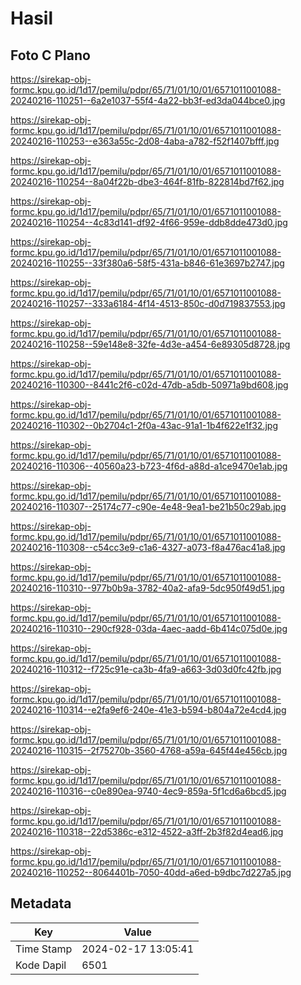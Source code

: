 # Hasil

## Foto C Plano

https://sirekap-obj-formc.kpu.go.id/1d17/pemilu/pdpr/65/71/01/10/01/6571011001088-20240216-110251--6a2e1037-55f4-4a22-bb3f-ed3da044bce0.jpg

https://sirekap-obj-formc.kpu.go.id/1d17/pemilu/pdpr/65/71/01/10/01/6571011001088-20240216-110253--e363a55c-2d08-4aba-a782-f52f1407bfff.jpg

https://sirekap-obj-formc.kpu.go.id/1d17/pemilu/pdpr/65/71/01/10/01/6571011001088-20240216-110254--8a04f22b-dbe3-464f-81fb-822814bd7f62.jpg

https://sirekap-obj-formc.kpu.go.id/1d17/pemilu/pdpr/65/71/01/10/01/6571011001088-20240216-110254--4c83d141-df92-4f66-959e-ddb8dde473d0.jpg

https://sirekap-obj-formc.kpu.go.id/1d17/pemilu/pdpr/65/71/01/10/01/6571011001088-20240216-110255--33f380a6-58f5-431a-b846-61e3697b2747.jpg

https://sirekap-obj-formc.kpu.go.id/1d17/pemilu/pdpr/65/71/01/10/01/6571011001088-20240216-110257--333a6184-4f14-4513-850c-d0d719837553.jpg

https://sirekap-obj-formc.kpu.go.id/1d17/pemilu/pdpr/65/71/01/10/01/6571011001088-20240216-110258--59e148e8-32fe-4d3e-a454-6e89305d8728.jpg

https://sirekap-obj-formc.kpu.go.id/1d17/pemilu/pdpr/65/71/01/10/01/6571011001088-20240216-110300--8441c2f6-c02d-47db-a5db-50971a9bd608.jpg

https://sirekap-obj-formc.kpu.go.id/1d17/pemilu/pdpr/65/71/01/10/01/6571011001088-20240216-110302--0b2704c1-2f0a-43ac-91a1-1b4f622e1f32.jpg

https://sirekap-obj-formc.kpu.go.id/1d17/pemilu/pdpr/65/71/01/10/01/6571011001088-20240216-110306--40560a23-b723-4f6d-a88d-a1ce9470e1ab.jpg

https://sirekap-obj-formc.kpu.go.id/1d17/pemilu/pdpr/65/71/01/10/01/6571011001088-20240216-110307--25174c77-c90e-4e48-9ea1-be21b50c29ab.jpg

https://sirekap-obj-formc.kpu.go.id/1d17/pemilu/pdpr/65/71/01/10/01/6571011001088-20240216-110308--c54cc3e9-c1a6-4327-a073-f8a476ac41a8.jpg

https://sirekap-obj-formc.kpu.go.id/1d17/pemilu/pdpr/65/71/01/10/01/6571011001088-20240216-110310--977b0b9a-3782-40a2-afa9-5dc950f49d51.jpg

https://sirekap-obj-formc.kpu.go.id/1d17/pemilu/pdpr/65/71/01/10/01/6571011001088-20240216-110310--290cf928-03da-4aec-aadd-6b414c075d0e.jpg

https://sirekap-obj-formc.kpu.go.id/1d17/pemilu/pdpr/65/71/01/10/01/6571011001088-20240216-110312--f725c91e-ca3b-4fa9-a663-3d03d0fc42fb.jpg

https://sirekap-obj-formc.kpu.go.id/1d17/pemilu/pdpr/65/71/01/10/01/6571011001088-20240216-110314--e2fa9ef6-240e-41e3-b594-b804a72e4cd4.jpg

https://sirekap-obj-formc.kpu.go.id/1d17/pemilu/pdpr/65/71/01/10/01/6571011001088-20240216-110315--2f75270b-3560-4768-a59a-645f44e456cb.jpg

https://sirekap-obj-formc.kpu.go.id/1d17/pemilu/pdpr/65/71/01/10/01/6571011001088-20240216-110316--c0e890ea-9740-4ec9-859a-5f1cd6a6bcd5.jpg

https://sirekap-obj-formc.kpu.go.id/1d17/pemilu/pdpr/65/71/01/10/01/6571011001088-20240216-110318--22d5386c-e312-4522-a3ff-2b3f82d4ead6.jpg

https://sirekap-obj-formc.kpu.go.id/1d17/pemilu/pdpr/65/71/01/10/01/6571011001088-20240216-110252--8064401b-7050-40dd-a6ed-b9dbc7d227a5.jpg


## Metadata

| Key        | Value               |
| ---------- | ------------------- |
| Time Stamp | 2024-02-17 13:05:41 |
| Kode Dapil | 6501                |



